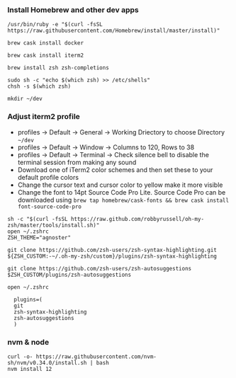 ### Install Homebrew and other dev apps

```
/usr/bin/ruby -e "$(curl -fsSL https://raw.githubusercontent.com/Homebrew/install/master/install)"

brew cask install docker

brew cask install iterm2

brew install zsh zsh-completions

sudo sh -c "echo $(which zsh) >> /etc/shells"
chsh -s $(which zsh)

mkdir ~/dev
```

### Adjust iterm2 profile
- profiles -> Default -> General -> Working Driectory to choose Directory `~/dev`
- profiles -> Default -> Window -> Columns to 120, Rows to 38
- profiles -> Default -> Terminal -> Check silence bell to disable the terminal session from making any sound
- Download one of iTerm2 color schemes and then set these to your default profile colors
- Change the cursor text and cursor color to yellow make it more visible
- Change the font to 14pt Source Code Pro Lite. Source Code Pro can be downloaded using `brew tap homebrew/cask-fonts && brew cask install font-source-code-pro`

```
sh -c "$(curl -fsSL https://raw.github.com/robbyrussell/oh-my-zsh/master/tools/install.sh)"
open ~/.zshrc
ZSH_THEME="agnoster"

git clone https://github.com/zsh-users/zsh-syntax-highlighting.git ${ZSH_CUSTOM:-~/.oh-my-zsh/custom}/plugins/zsh-syntax-highlighting

git clone https://github.com/zsh-users/zsh-autosuggestions $ZSH_CUSTOM/plugins/zsh-autosuggestions

open ~/.zshrc

  plugins=(
  git
  zsh-syntax-highlighting
  zsh-autosuggestions
  )
```

### nvm & node

```
curl -o- https://raw.githubusercontent.com/nvm-sh/nvm/v0.34.0/install.sh | bash
nvm install 12

```


